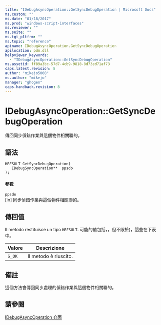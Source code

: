 ```yaml
---
title: "IDebugAsyncOperation::GetSyncDebugOperation | Microsoft Docs"
ms.custom: ""
ms.date: "01/18/2017"
ms.prod: "windows-script-interfaces"
ms.reviewer: ""
ms.suite: ""
ms.tgt_pltfrm: ""
ms.topic: "reference"
apiname: IDebugAsyncOperation.GetSyncDebugOperation
apilocation: pdm.dll
helpviewer_keywords: 
  - "IDebugAsyncOperation::GetSyncDebugOperation"
ms.assetid: ff89a3bc-57d7-4cb9-9818-8d73ed71af73
caps.latest.revision: 8
author: "mikejo5000"
ms.author: "mikejo"
manager: "ghogen"
caps.handback.revision: 8
---
```

# IDebugAsyncOperation::GetSyncDebugOperation
傳回同步偵錯作業與這個物件相關聯的。  
  
## 語法  
  
```  
HRESULT GetSyncDebugOperation(  
   IDebugSyncOperation**  ppsdo  
);  
```  
  
#### 參數  
 `ppsdo`  
 \[in\] 同步偵錯作業與這個物件相關聯的。  
  
## 傳回值  
 Il metodo restituisce un tipo `HRESULT`.  可能的值包括，，但不限於\)，這些在下表中。  
  
|Valore|Descrizione|  
|------------|-----------------|  
|`S_OK`|Il metodo è riuscito.|  
  
## 備註  
 這個方法會傳回同步處理的偵錯作業與這個物件相關聯的。  
  
## 請參閱  
 [IDebugAsyncOperation 介面](../../winscript/reference/idebugasyncoperation-interface.md)
